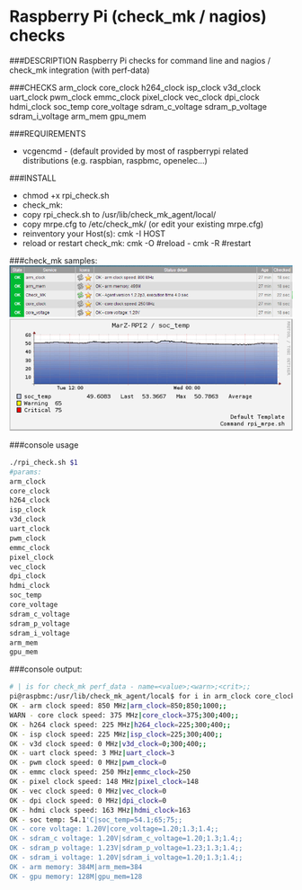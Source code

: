 Raspberry Pi (check_mk / nagios) checks
=====================
###DESCRIPTION
Raspberry Pi checks for command line and nagios / check_mk integration (with perf-data)

###CHECKS
arm_clock core_clock h264_clock isp_clock v3d_clock uart_clock pwm_clock emmc_clock pixel_clock vec_clock dpi_clock hdmi_clock soc_temp core_voltage sdram_c_voltage sdram_p_voltage sdram_i_voltage arm_mem gpu_mem

###REQUIREMENTS
* vcgencmd - (default provided by most of raspberrypi related distributions (e.g. raspbian, raspbmc, openelec...)

###INSTALL
- chmod +x rpi_check.sh
- check_mk:
- copy rpi_check.sh to /usr/lib/check_mk_agent/local/
- copy mrpe.cfg to /etc/check_mk/ (or edit your existing mrpe.cfg)  
- reinventory your Host(s): cmk -I HOST
- reload or restart check_mk: cmk -O #reload - cmk -R #restart

###check_mk samples:
![ScreenShot](/check_mk/screenshots/cmk_rpi_overview.png)
![ScreenShot](/check_mk/screenshots/cmk_rpi_tmp.png)

###console usage
```bash
./rpi_check.sh $1
#params:
arm_clock
core_clock
h264_clock
isp_clock
v3d_clock
uart_clock
pwm_clock
emmc_clock
pixel_clock
vec_clock
dpi_clock
hdmi_clock
soc_temp
core_voltage
sdram_c_voltage
sdram_p_voltage
sdram_i_voltage
arm_mem
gpu_mem
```` 
###console output:
```bash
# | is for check_mk perf_data - name=<value>;<warn>;<crit>;;
pi@raspbmc:/usr/lib/check_mk_agent/local$ for i in arm_clock core_clock h264_clock isp_clock v3d_clock uart_clock pwm_clock emmc_clock pixel_clock vec_clock dpi_clock hdmi_clock soc_temp core_voltage sdram_c_voltage sdram_p_voltage sdram_i_voltage arm_mem gpu_mem; do ./rpi_check.sh $i; done
OK - arm clock speed: 850 MHz|arm_clock=850;850;1000;;
WARN - core clock speed: 375 MHz|core_clock=375;300;400;;
OK - h264 clock speed: 225 MHz|h264_clock=225;300;400;;
OK - isp clock speed: 225 MHz|isp_clock=225;300;400;;
OK - v3d clock speed: 0 MHz|v3d_clock=0;300;400;;
OK - uart clock speed: 3 MHz|uart_clock=3
OK - pwm clock speed: 0 MHz|pwm_clock=0
OK - emmc clock speed: 250 MHz|emmc_clock=250
OK - pixel clock speed: 148 MHz|pixel_clock=148
OK - vec clock speed: 0 MHz|vec_clock=0
OK - dpi clock speed: 0 MHz|dpi_clock=0
OK - hdmi clock speed: 163 MHz|hdmi_clock=163
OK - soc temp: 54.1'C|soc_temp=54.1;65;75;;
OK - core voltage: 1.20V|core_voltage=1.20;1.3;1.4;;
OK - sdram_c voltage: 1.20V|sdram_c_voltage=1.20;1.3;1.4;;
OK - sdram_p voltage: 1.23V|sdram_p_voltage=1.23;1.3;1.4;;
OK - sdram_i voltage: 1.20V|sdram_i_voltage=1.20;1.3;1.4;;
OK - arm memory: 384M|arm_mem=384
OK - gpu memory: 128M|gpu_mem=128
```
